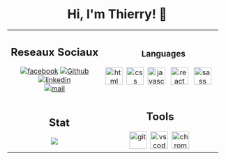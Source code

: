 <h1 align="center"> Hi, I'm Thierry! 👋</h1>

<table width = "600px" align="center">
    <tr>
        <td>
            <h2 align = "center"> Reseaux Sociaux</h2> 
              <div id="badges" align = "center">
                <a href="https://web.facebook.com/prosperthierry.rakotomanana"><img src="https://img.shields.io/badge/Facebook-blue?logo=facebook&logoColor=white&style=for-the-badge" alt="facebook"></a>
                <a href="https://github.com/ThierryRakotomanana"><img src="https://img.shields.io/badge/Github-orange?logo=github&logoColor=black&style=for-the-badge"alt="Github"></a> <br>
                <a href="https://www.linkedin.com/in/prosper-thierry-rakotomanana-1a33b215b"><img src="https://img.shields.io/badge/Linkedin-blue?logo=linkedin&logoColor=white&style=for-the-badge" alt="linkedin"></a> <br>
                <a href="http://ThierryRakt@gmail.com"><img src="https://img.shields.io/badge/E.Mail-red?logo=mail&logoColor=red&style=for-the-badge" alt="mail"></a>
                <!-- <img src="https://komarev.com/ghpvc/?username=ThierryRakotomanana&style=for-the-badge"> -->
            </div>
        </td>
        <td>
            <h3 align = "center"> <img src="./tool.png " width="15" >Languages</h3>
            <div id="tecno" align="center">
            <img src="https://cdn.jsdelivr.net/gh/devicons/devicon/icons/html5/html5-plain-wordmark.svg" alt="html" width="40"/>&nbsp;
            <img src="https://cdn.jsdelivr.net/gh/devicons/devicon/icons/css3/css3-plain-wordmark.svg" alt="css" width="40" />&nbsp;
            <img src="https://cdn.jsdelivr.net/gh/devicons/devicon/icons/javascript/javascript-original.svg" alt="javascript" width="40"/> &nbsp; 
            <img src="https://cdn.jsdelivr.net/gh/devicons/devicon/icons/react/react-original-wordmark.svg" alt="react" width="40"/> &nbsp;
            <img src="https://cdn.jsdelivr.net/gh/devicons/devicon/icons/sass/sass-original.svg" alt="sass" width="40"/> &nbsp;
            <!-- <img src="https://cdn.jsdelivr.net/gh/devicons/devicon/icons/linux/linux-original.svg" alt="linux" width="40"/>&nbsp;&nbsp;&nbsp; -->
            </div>
    </tr>
    <tr>
        <td>
             <div id="stat" align="center">
                <h2> <img src="./fire.png" width="15"> Stat</h2>
                <a href="https://github.com/anuraghazra/github-readme-stats">
                <img src="https://github-readme-stats.vercel.app/api/top-langs/?username=ThierryRakotomanana&layout=compact&theme=dark">
                </a>
            </div>
        </td>
        <td>
            <div align = "center">
                <h2>Tools</h2>
                <img src="https://cdn.jsdelivr.net/gh/devicons/devicon/icons/gitgit-plain-wordmark.svg"alt="git" width="40"/>&nbsp;
                <img src="https://cdn.jsdelivr.net/gh/devicons/devicon/icons/vscode/vscode-original-wordmark.svg" alt="vs code" width="40" />&nbsp;
                <img src="https://cdn.jsdelivr.net/gh/devicons/devicon/icons/chrome/chrome-original.svg" alt="chrome" width="40" />&nbsp;
            </div>
        </td>
    </tr>
</table>